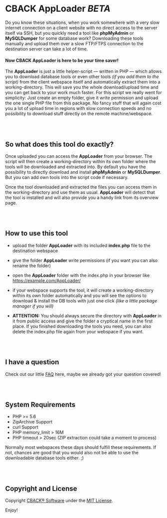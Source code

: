 # CBACK AppLoader *BETA*
Do you know these situations, when you work somewhere with a very slow internet connection on a client
website with no direct access to the server itself via SSH, but you quickly need a tool like **phpMyAdmin**
or **MySQLDumper** for some database work? Downloading these tools manually and upload them over a slow
FTP/FTPS connection to the destination server can take a lot of time.

#### Now CBACK AppLoader is here to be your time saver!

The **AppLoader** is just a little helper-script &mdash; written in PHP &mdash; which allows you to download
database tools or even other tools _(if you add them to the script)_ from the client webspace itself and
automatically extract them into a working-directory. This will save you the whole download/upload time and
you can get back to your work much faster. For this script we really went for simplicity: Just create an
empty folder, give it write permission and upload the one single PHP file from this package. No fancy stuff
that will again cost you a lot of upload time in regions with slow connection speeds and no possibility to
download stuff directly on the remote machine/webspace.

<br /><br />

## So what does this tool do exactly?
Once uploaded you can access the **AppLoader** from your browser. The script will then create a
working-directory within its own folder where the tools will be downloaded and extracted into. By default
you have the possibility to directly download and install **phpMyAdmin** or **MySQLDumper**. But you can
add own tools into the script code if necessary.

Once the tool downloaded and extracted the files you can access them in the working-directory and use them
as usual. **AppLoader** will detect that the tool is installed and will also provide you a handy link from
its overview page.

<br /><br />

## How to use this tool
* upload the folder **AppLoader** with its included **index.php** file to the destination webspace

* give the folder **AppLoader** write permissions (if you want you can also rename the folder)

* open the **AppLoader** folder with the index.php in your browser like https://example.com/AppLoader/

* if your webspace supports the tool, it will create a working-directory within its own folder automatically and
you will see the options to download & install the DB tools with just one click _(like a little package manager
if you will)_

* **ATTENTION:** You should always secure the directory with **AppLoader** in it from public access and
give the folder a cryptical name in the first place. If you finished downloading the tools you need, you
can also delete the index.php file again from your webspace if you want.

<br /><br />

## I have a question
Check out our little [FAQ](https://github.com/cbacknet/AppLoader/blob/master/FAQ.md) here, maybe we
already got your question covered!

<br /><br />

## System Requirements
* PHP >= 5.6
* ZipArchive Support
* curl Support
* PHP memory_limit > 16M
* PHP timeout > 20sec (ZIP extraction could take a moment to process)

Normally most webspaces these days should fulfill these requirements. If not, chances are good that
you would also not be able to use the downloadable database tools either. ;)

<br /><br />

## Copyright and License
Copyright [CBACK&reg; Software](https://cback.net) under the [MIT License](https://github.com/cbacknet/AppLoader/blob/master/LICENSE).


Enjoy!